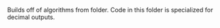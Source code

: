 Builds off of algorithms from folder<intigers>. Code in this folder is 
specialized for decimal outputs. 